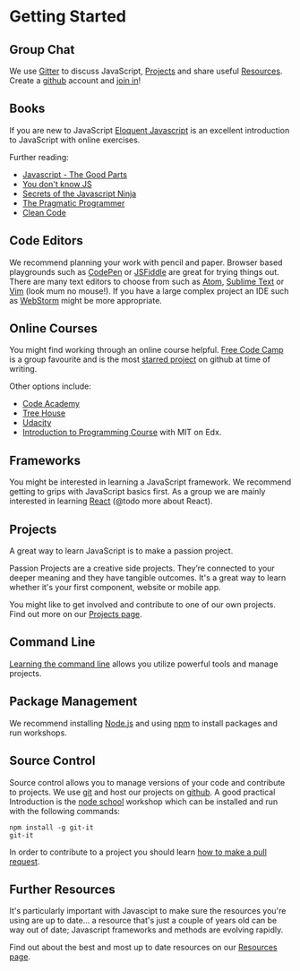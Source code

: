 # Getting Started

## Group Chat
We use [Gitter](https://gitter.im) to discuss JavaScript, [Projects](projects.html) and share useful [Resources](resources.html). Create a [github](https://github.com/) account and [join in](https://gitter.im/CodeHubOrg/discussions)!

## Books
If you are new to JavaScript [Eloquent Javascript](http://eloquentjavascript.net/) is an excellent introduction to JavaScript with online exercises.  

Further reading:
* [Javascript - The Good Parts](http://bdcampbell.net/javascript/book/javascript_the_good_parts.pdf)
* [You don't know JS](https://github.com/getify/You-Dont-Know-JS)
* [Secrets of the Javascript Ninja](https://www.manning.com/books/secrets-of-the-javascript-ninja)
* [The Pragmatic Programmer](http://www.cartipdf.net/carte/descarca-hunt-a-thomas-d-the-pragmatic-programmer-from-journeyman-to-master-pdf)
* [Clean Code](http://ricardogeek.com/docs/clean_code.pdf)

## Code Editors
We recommend planning your work with pencil and paper.  Browser based playgrounds such as [CodePen](https://codepen.io/) or [JSFiddle](https://jsfiddle.net/) are great for trying things out.  There are many text editors to choose from such as [Atom](https://atom.io/), [Sublime Text](https://www.sublimetext.com/) or [Vim](www.vim.org/) (look mum no mouse!).  If you have a large complex project an IDE such as [WebStorm](https://www.jetbrains.com/webstorm/) might be more appropriate.

## Online Courses
You might find working through an online course helpful.  [Free Code Camp](https://www.freecodecamp.com/) is a group favourite and is the most [starred project](https://github.com/search?q=stars:%3E1&s=stars&type=Repositories) on github at time of writing.

Other options include:
* [Code Academy](https://www.codecademy.com/)
* [Tree House](https://teamtreehouse.com/library/topic:javascript)
* [Udacity](https://www.udacity.com/)
* [Introduction to Programming Course](https://www.edx.org/course/introduction-computer-science-mitx-6-00-1x-9) with MIT on Edx.

## Frameworks
You might be interested in learning a JavaScript framework.  We recommend getting to grips with JavaScript basics first.  As a group we are mainly interested in learning [React](https://facebook.github.io/react/
) (@todo more about React).

## Projects
A great way to learn JavaScript is to make a passion project.  

Passion Projects are a creative side projects. They’re connected to your deeper meaning and they have tangible outcomes. It's a great way to learn whether it's your first component, website or mobile app.

You might like to get involved and contribute to one of our own projects. Find out more on our [Projects page](projects.html).

## Command Line
[Learning the command line](https://www.codecademy.com/learn/learn-the-command-line) allows you utilize powerful tools and manage projects.

## Package Management
We recommend installing [Node.js](https://nodejs.org/) and using [npm](https://www.npmjs.com/) to install packages and run workshops.

## Source Control
Source control allows you to manage versions of your code and contribute to projects.  We use [git](https://git-scm.com/) and host our projects on [github](https://github.com/CodeHubOrg).  A good practical Introduction is the [node school](https://nodeschool.io/) workshop which can be installed and run with the following commands:

```
npm install -g git-it
git-it
```
In order to contribute to a project you should learn [how to make a pull request](https://docs.google.com/presentation/d/12XPsgBkarJLA6I1UJd7HK1izUpQfX2Lt2gQq91z9XNQ/edit#slide=id.p).

## Further Resources
It's particularly important with Javascipt to make sure the resources you're using are up to date... a resource that's just a couple of years old can be way out of date; Javascript frameworks and methods are evolving rapidly.

Find out about the best and most up to date resources on our [Resources page](resources.html).
